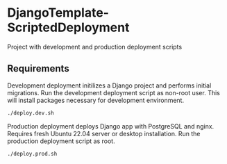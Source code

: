 
# DjangoTemplate-ScriptedDeployment

Project with development and production deployment scripts

## Requirements

Development deployment initilizes a Django project and performs initial migrations. Run the development deployment script as non-root user. This will install packages necessary for development environment.

```bash
./deploy.dev.sh
```

Production deployment deploys Django app with PostgreSQL and nginx. Requires fresh Ubuntu 22.04 server or desktop installation. Run the production deployment script as root.

```bash
./deploy.prod.sh
```
